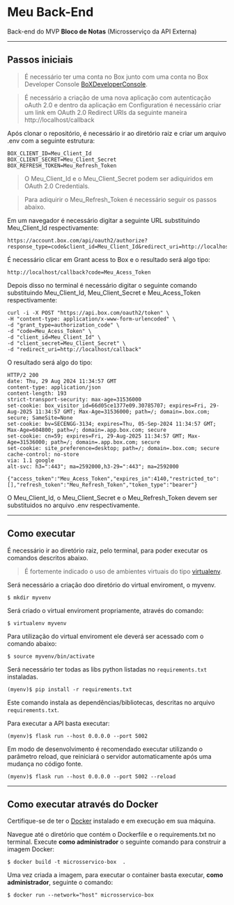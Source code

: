 # Meu Back-End

Back-end do MVP **Bloco de Notas** (Microsserviço da API Externa)

---
## Passos iniciais

> É necessário ter uma conta no Box junto com uma conta no Box Developer Console [BoXDeveloperConsole](https://app.box.com/developers/console).

> É necessário a criação de uma nova aplicação com autenticação oAuth 2.0 e dentro da aplicação em Configuration é necessário criar um link em OAuth 2.0 Redirect URIs da seguinte maneira http://localhost/callback

Após clonar o repositório, é necessário ir ao diretório raiz e criar um arquivo .env com a seguinte estrutura:

```
BOX_CLIENT_ID=Meu_Client_Id
BOX_CLIENT_SECRET=Meu_Client_Secret
BOX_REFRESH_TOKEN=Meu_Refresh_Token
```

> O Meu_Client_Id e o Meu_Client_Secret podem ser adiquiridos em OAuth 2.0 Credentials.

> Para adiquirir o Meu_Refresh_Token é necessário seguir os passos abaixo.

Em um navegador é necessário digitar a seguinte URL substituindo Meu_Client_Id respectivamente:

```
https://account.box.com/api/oauth2/authorize?response_type=code&client_id=Meu_Client_Id&redirect_uri=http://localhost/callback
```
É necessário clicar em Grant acess to Box e o resultado será algo tipo:

```
http://localhost/callback?code=Meu_Acess_Token
```

Depois disso no terminal é necessário digitar o seguinte comando substituindo Meu_Client_Id, Meu_Client_Secret e Meu_Acess_Token respectivamente:

```
curl -i -X POST "https://api.box.com/oauth2/token" \
-H "content-type: application/x-www-form-urlencoded" \
-d "grant_type=authorization_code" \
-d "code=Meu_Acess_Token" \
-d "client_id=Meu_Client_Id" \
-d "client_secret=Meu_Client_Secret" \
-d "redirect_uri=http://localhost/callback"
```

O resultado será algo do tipo:

```
HTTP/2 200
date: Thu, 29 Aug 2024 11:34:57 GMT
content-type: application/json
content-length: 193
strict-transport-security: max-age=31536000
set-cookie: box_visitor_id=66d05ce1377e09.30785707; expires=Fri, 29-Aug-2025 11:34:57 GMT; Max-Age=31536000; path=/; domain=.box.com; secure; SameSite=None
set-cookie: bv=SECENGG-3134; expires=Thu, 05-Sep-2024 11:34:57 GMT; Max-Age=604800; path=/; domain=.app.box.com; secure
set-cookie: cn=59; expires=Fri, 29-Aug-2025 11:34:57 GMT; Max-Age=31536000; path=/; domain=.app.box.com; secure
set-cookie: site_preference=desktop; path=/; domain=.box.com; secure
cache-control: no-store
via: 1.1 google
alt-svc: h3=":443"; ma=2592000,h3-29=":443"; ma=2592000

{"access_token":"Meu_Acess_Token","expires_in":4140,"restricted_to":[],"refresh_token":"Meu_Refresh_Token","token_type":"bearer"}
```

O Meu_Client_Id, o Meu_Client_Secret e o Meu_Refresh_Token devem ser substituidos no arquivo .env respectivamente.

---
## Como executar

É necessário ir ao diretório raiz, pelo terminal, para poder executar os comandos descritos abaixo.

> É fortemente indicado o uso de ambientes virtuais do tipo [virtualenv](https://virtualenv.pypa.io/en/latest/installation.html).


Será necessário a criação doo diretório do virtual enviroment, o myvenv.

```
$ mkdir myvenv
```

Será criado o virtual enviroment propriamente, através do comando:

```
$ virtualenv myvenv
```

Para utilização do virtual enviroment ele deverá ser acessado com o comando abaixo:

```
$ source myvenv/bin/activate
```

Será necessário ter todas as libs python listadas no `requirements.txt` instaladas.

```
(myenv)$ pip install -r requirements.txt
```

Este comando instala as dependências/bibliotecas, descritas no arquivo `requirements.txt`.

Para executar a API  basta executar:

```
(myenv)$ flask run --host 0.0.0.0 --port 5002
```

Em modo de desenvolvimento é recomendado executar utilizando o parâmetro reload, que reiniciará o servidor automaticamente após uma mudança no código fonte. 

```
(myenv)$ flask run --host 0.0.0.0 --port 5002 --reload
```

---
## Como executar através do Docker

Certifique-se de ter o [Docker](https://docs.docker.com/engine/install/) instalado e em execução em sua máquina.

Navegue até o diretório que contém o Dockerfile e o requirements.txt no terminal.
Execute **como administrador** o seguinte comando para construir a imagem Docker:

```
$ docker build -t microsservico-box  .
```

Uma vez criada a imagem, para executar o container basta executar, **como administrador**, seguinte o comando:

```
$ docker run --network="host" microsservico-box
```
